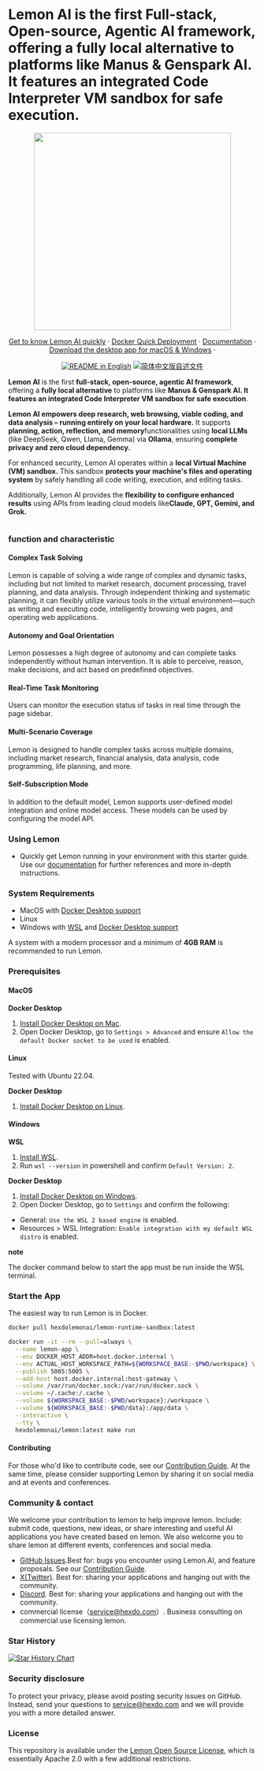 
# Lemon AI​ is the first Full-stack, Open-source, Agentic AI framework, offering a ​fully local alternative​ to platforms like Manus & Genspark AI. It features an integrated Code Interpreter VM sandbox for safe execution.​​

<div align=center>
  <img src="./public/img/Lemon_logo.png" width="400">
</div>
<p align="center">
  <a href="https://lemon-11.gitbook.io/lemonai">Get to know Lemon AI quickly</a> ·
  <a href="https://lemon-11.gitbook.io/lemonai/development-deployment-guidelines/docker-quick-deployment">Docker Quick Deployment</a> ·
  <a href="https://lemon-11.gitbook.io/lemonai/">Documentation</a> ·
  <a href="https://lemonai.cc/">Download the desktop app for macOS & Windows</a> ·
</p>

<p align="center">
  <a href="./README.md"><img alt="README in English" src="https://img.shields.io/badge/English-d9d9d9"></a>
  <a href="./README_CN.md"><img alt="简体中文版自述文件" src="https://img.shields.io/badge/简体中文-d9d9d9"></a>
</p>

**Lemon AI​** is the first **​full-stack, open-source, agentic AI framework**, offering a **​fully local alternative​** to platforms like **Manus & Genspark AI. It features an integrated Code Interpreter VM sandbox for safe execution**.​​

**​Lemon AI empowers deep research, web browsing, viable coding, and data analysis – running entirely on your local hardware.​​** It supports ​**planning, action, reflection, and memory​** functionalities using **​local LLMs**​ (like DeepSeek, Qwen, Llama, Gemma) via **Ollama**, ensuring **​complete privacy and zero cloud dependency.**

For enhanced security, Lemon AI operates within a ​**local Virtual Machine (VM) sandbox.** This sandbox **​protects your machine's files and operating system​** by safely handling all code writing, execution, and editing tasks.

Additionally, Lemon AI provides the **​flexibility to configure enhanced results**​ using APIs from leading cloud models like **​Claude, GPT, Gemini, and Grok.**

<a href="https://youtu.be/OmU_4rrZUHE?si=iseqOl5TV2n2kovy">
  <figure>
    <img src="./public/img/githubvideo.png" alt="">
  </figure>
</a>

### function and characteristic

#### Complex Task Solving
Lemon is capable of solving a wide range of complex and dynamic tasks, including but not limited to market research, document processing, travel planning, and data analysis. Through independent thinking and systematic planning, it can flexibly utilize various tools in the virtual environment—such as writing and executing code, intelligently browsing web pages, and operating web applications.

#### Autonomy and Goal Orientation
Lemon possesses a high degree of autonomy and can complete tasks independently without human intervention. It is able to perceive, reason, make decisions, and act based on predefined objectives.

#### Real-Time Task Monitoring
Users can monitor the execution status of tasks in real time through the page sidebar.

#### Multi-Scenario Coverage
Lemon is designed to handle complex tasks across multiple domains, including market research, financial analysis, data analysis, code programming, life planning, and more.

#### Self-Subscription Mode
In addition to the default model, Lemon supports user-defined model integration and online model access. These models can be used by configuring the model API.

### Using Lemon

* Quickly get Lemon running in your environment with this starter guide. Use our [documentation](https://document.lemonai.cc/) for further references and more in-depth instructions.

### System Requirements[​](https://docs.all-hands.dev/modules/usage/installation#system-requirements) <a href="#system-requirements" id="system-requirements"></a>

* MacOS with [Docker Desktop support](https://docs.docker.com/desktop/setup/install/mac-install/#system-requirements)
* Linux
* Windows with [WSL](https://learn.microsoft.com/en-us/windows/wsl/install) and [Docker Desktop support](https://docs.docker.com/desktop/setup/install/windows-install/#system-requirements)

A system with a modern processor and a minimum of **4GB RAM** is recommended to run Lemon.

### Prerequisites <a href="#prerequisites" id="prerequisites"></a>

#### MacOS

**Docker Desktop**

1. [Install Docker Desktop on Mac](https://docs.docker.com/desktop/setup/install/mac-install).
2. Open Docker Desktop, go to `Settings > Advanced` and ensure `Allow the default Docker socket to be used` is enabled.

#### Linux

Tested with Ubuntu 22.04.

**Docker Desktop**

1. [Install Docker Desktop on Linux](https://docs.docker.com/desktop/setup/install/linux/).

#### Windows

**WSL**

1. [Install WSL](https://learn.microsoft.com/en-us/windows/wsl/install).
2. Run `wsl --version` in powershell and confirm `Default Version: 2`.

**Docker Desktop**

1. [Install Docker Desktop on Windows](https://docs.docker.com/desktop/setup/install/windows-install).
2. Open Docker Desktop, go to `Settings` and confirm the following:

* General: `Use the WSL 2 based engine` is enabled.
* Resources > WSL Integration: `Enable integration with my default WSL distro` is enabled.

**note**

The docker command below to start the app must be run inside the WSL terminal.

### Start the App <a href="#start-the-app" id="start-the-app"></a>

The easiest way to run Lemon is in Docker.

```bash
docker pull hexdolemonai/lemon-runtime-sandbox:latest

docker run -it --rm --pull=always \
  --name lemon-app \
  --env DOCKER_HOST_ADDR=host.docker.internal \
  --env ACTUAL_HOST_WORKSPACE_PATH=${WORKSPACE_BASE:-$PWD/workspace} \
  --publish 5005:5005 \
  --add-host host.docker.internal:host-gateway \
  --volume /var/run/docker.sock:/var/run/docker.sock \
  --volume ~/.cache:/.cache \
  --volume ${WORKSPACE_BASE:-$PWD/workspace}:/workspace \
  --volume ${WORKSPACE_BASE:-$PWD/data}:/app/data \
  --interactive \
  --tty \
  hexdolemonai/lemon:latest make run
```

#### Contributing

For those who'd like to contribute code, see our [Contribution Guide](https://github.com/hexdocom/lemon/blob/main/CONTRIBUTING.md). At the same time, please consider supporting Lemon by sharing it on social media and at events and conferences.

### Community & contact

We welcome your contribution to lemon to help improve lemon. Include: submit code, questions, new ideas, or share interesting and useful AI applications you have created based on lemon. We also welcome you to share lemon at different events, conferences and social media.

* [GitHub Issues](https://github.com/hexdocom/Lemon/issues).Best for: bugs you encounter using Lemon.AI, and feature proposals. See our [Contribution Guide](https://github.com/hexdocom/lemon/blob/main/CONTRIBUTING.md).
* [X(Twitter)](https://x.com/LemonAI_cc). Best for: sharing your applications and hanging out with the community.
* [Discord](https://discord.gg/nQVE5mBy). Best for: sharing your applications and hanging out with the community.
* commercial license（[service@hexdo.com](mailto:service@hexdo.com)）. Business consulting on commercial use licensing lemon.

### Star History

[![Star History Chart](https://api.star-history.com/svg?repos=hexdocom/lemonai&type=Date)](https://www.star-history.com/#hexdocom/lemonai&Date)

### Security disclosure

To protect your privacy, please avoid posting security issues on GitHub. Instead, send your questions to [service@hexdo.com](mailto:service@hexdo.com) and we will provide you with a more detailed answer.

### License

This repository is available under the [Lemon Open Source License](https://github.com/hexdocom/lemon/blob/main/LICENSE), which is essentially Apache 2.0 with a few additional restrictions.

